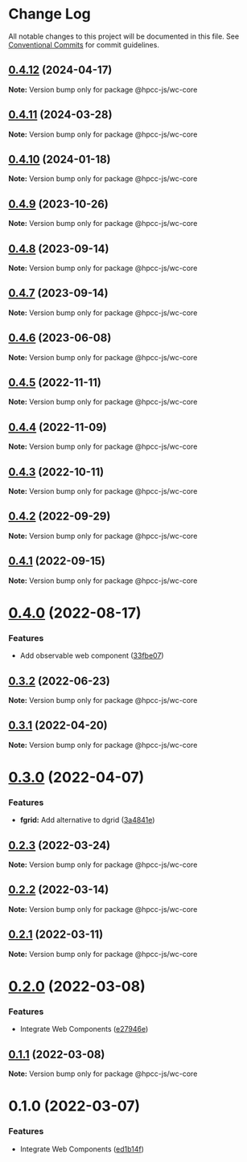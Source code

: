 # Change Log

All notable changes to this project will be documented in this file.
See [Conventional Commits](https://conventionalcommits.org) for commit guidelines.

## [0.4.12](https://github.com/hpcc-systems/Visualization/compare/@hpcc-js/wc-core@0.4.11...@hpcc-js/wc-core@0.4.12) (2024-04-17)

**Note:** Version bump only for package @hpcc-js/wc-core





## [0.4.11](https://github.com/hpcc-systems/Visualization/compare/@hpcc-js/wc-core@0.4.10...@hpcc-js/wc-core@0.4.11) (2024-03-28)

**Note:** Version bump only for package @hpcc-js/wc-core





## [0.4.10](https://github.com/hpcc-systems/Visualization/compare/@hpcc-js/wc-core@0.4.9...@hpcc-js/wc-core@0.4.10) (2024-01-18)

**Note:** Version bump only for package @hpcc-js/wc-core






## [0.4.9](https://github.com/hpcc-systems/Visualization/compare/@hpcc-js/wc-core@0.4.8...@hpcc-js/wc-core@0.4.9) (2023-10-26)

**Note:** Version bump only for package @hpcc-js/wc-core





## [0.4.8](https://github.com/hpcc-systems/Visualization/compare/@hpcc-js/wc-core@0.4.7...@hpcc-js/wc-core@0.4.8) (2023-09-14)

**Note:** Version bump only for package @hpcc-js/wc-core





## [0.4.7](https://github.com/hpcc-systems/Visualization/compare/@hpcc-js/wc-core@0.4.6...@hpcc-js/wc-core@0.4.7) (2023-09-14)

**Note:** Version bump only for package @hpcc-js/wc-core





## [0.4.6](https://github.com/hpcc-systems/Visualization/compare/@hpcc-js/wc-core@0.4.5...@hpcc-js/wc-core@0.4.6) (2023-06-08)

**Note:** Version bump only for package @hpcc-js/wc-core





## [0.4.5](https://github.com/hpcc-systems/Visualization/compare/@hpcc-js/wc-core@0.4.4...@hpcc-js/wc-core@0.4.5) (2022-11-11)

**Note:** Version bump only for package @hpcc-js/wc-core






## [0.4.4](https://github.com/hpcc-systems/Visualization/compare/@hpcc-js/wc-core@0.4.3...@hpcc-js/wc-core@0.4.4) (2022-11-09)

**Note:** Version bump only for package @hpcc-js/wc-core






## [0.4.3](https://github.com/hpcc-systems/Visualization/compare/@hpcc-js/wc-core@0.4.2...@hpcc-js/wc-core@0.4.3) (2022-10-11)

**Note:** Version bump only for package @hpcc-js/wc-core





## [0.4.2](https://github.com/hpcc-systems/Visualization/compare/@hpcc-js/wc-core@0.4.1...@hpcc-js/wc-core@0.4.2) (2022-09-29)

**Note:** Version bump only for package @hpcc-js/wc-core





## [0.4.1](https://github.com/hpcc-systems/Visualization/compare/@hpcc-js/wc-core@0.4.0...@hpcc-js/wc-core@0.4.1) (2022-09-15)

**Note:** Version bump only for package @hpcc-js/wc-core





# [0.4.0](https://github.com/hpcc-systems/Visualization/compare/@hpcc-js/wc-core@0.3.2...@hpcc-js/wc-core@0.4.0) (2022-08-17)


### Features

*  Add observable web component ([33fbe07](https://github.com/hpcc-systems/Visualization/commit/33fbe07eb8a5deeabd98467b1bce1fcda0d2dbab))





## [0.3.2](https://github.com/hpcc-systems/Visualization/compare/@hpcc-js/wc-core@0.3.1...@hpcc-js/wc-core@0.3.2) (2022-06-23)

**Note:** Version bump only for package @hpcc-js/wc-core





## [0.3.1](https://github.com/hpcc-systems/Visualization/compare/@hpcc-js/wc-core@0.3.0...@hpcc-js/wc-core@0.3.1) (2022-04-20)

**Note:** Version bump only for package @hpcc-js/wc-core





# [0.3.0](https://github.com/hpcc-systems/Visualization/compare/@hpcc-js/wc-core@0.2.3...@hpcc-js/wc-core@0.3.0) (2022-04-07)


### Features

* **fgrid:**  Add alternative to dgrid ([3a4841e](https://github.com/hpcc-systems/Visualization/commit/3a4841e7c6f898e0ff8bf0bfa55480c6ee5760d2))





## [0.2.3](https://github.com/hpcc-systems/Visualization/compare/@hpcc-js/wc-core@0.2.2...@hpcc-js/wc-core@0.2.3) (2022-03-24)

**Note:** Version bump only for package @hpcc-js/wc-core





## [0.2.2](https://github.com/hpcc-systems/Visualization/compare/@hpcc-js/wc-core@0.2.1...@hpcc-js/wc-core@0.2.2) (2022-03-14)

**Note:** Version bump only for package @hpcc-js/wc-core





## [0.2.1](https://github.com/hpcc-systems/Visualization/compare/@hpcc-js/wc-core@0.2.0...@hpcc-js/wc-core@0.2.1) (2022-03-11)

**Note:** Version bump only for package @hpcc-js/wc-core





# [0.2.0](https://github.com/hpcc-systems/Visualization/compare/@hpcc-js/wc-core@0.1.1...@hpcc-js/wc-core@0.2.0) (2022-03-08)


### Features

* Integrate Web Components ([e27946e](https://github.com/hpcc-systems/Visualization/commit/e27946e437a164e0e07a80a415f8513226a693be))





## [0.1.1](https://github.com/hpcc-systems/hpcc-js/compare/@hpcc-js/wc-core@0.1.0...@hpcc-js/wc-core@0.1.1) (2022-03-08)

**Note:** Version bump only for package @hpcc-js/wc-core





# 0.1.0 (2022-03-07)


### Features

* Integrate Web Components ([ed1b14f](https://github.com/hpcc-systems/hpcc-js/commit/ed1b14f1cc8a82a4fbde1cf6767a0195bc16933b))

